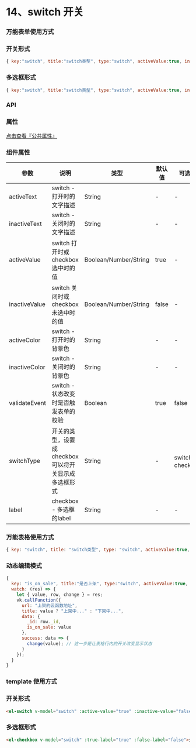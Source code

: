 # 14、switch 开关

### 万能表单使用方式

### 开关形式
```js
{ key:"switch", title:"switch类型", type:"switch", activeValue:true, inactiveValue:false }
```
### 多选框形式
```js
{ key:"switch", title:"switch类型", type:"switch", activeValue:true, inactiveValue:false, switchType:"checkbox", label:"允许为空" },
```

### API

### 属性

[点击查看『公共属性』](https://vkdoc.fsq.pub/admin/components/0%E3%80%81public.html)

### 组件属性

| 参数             | 说明                           | 类型    | 默认值  | 可选值 |
|------------------|-------------------------------|---------|--------|-------|
| activeText            | switch - 打开时的文字描述 | String  | - | -  |
| inactiveText            | switch - 关闭时的文字描述 | String  | - | -  |
| activeValue            | switch 打开时或checkbox选中时的值 | Boolean/Number/String  | true | -  |
| inactiveValue            | switch 关闭时或checkbox未选中时的值 | Boolean/Number/String  | false | -  |
| activeColor            | switch - 打开时的背景色 | String  | - | -  |
| inactiveColor            | switch - 关闭时的背景色 | String  | - | -  |
| validateEvent            | switch - 状态改变时是否触发表单的校验 | Boolean  | true | false |
| switchType            | 开关的类型，设置成checkbox可以将开关显示成多选框形式  | String  | - | switch 、checkbox |
| label            | checkbox - 多选框的label | String  | - | -  |

### 万能表格使用方式

```js
{ key: "switch", title: "switch类型", type: "switch", activeValue:true, inactiveValue:false, width: 100 }
```

### 动态编辑模式
```js
{
  key: "is_on_sale", title:"是否上架", type:"switch", activeValue:true, inactiveValue:false, width:80,
  watch: (res) => {
    let { value, row, change } = res;
    vk.callFunction({
      url: "上架的云函数地址",
      title: value ? "上架中..." : "下架中...",
      data: {
        _id: row._id,
        is_on_sale: value
      },
      success: data => {
        change(value); // 这一步是让表格行内的开关改变显示状态
      }
    });
  }
}
```


### template 使用方式
### 开关形式
```html
<el-switch v-model="switch" :active-value="true" :inactive-value="false"></el-switch>
```
### 多选框形式
```html
<el-checkbox v-model="switch" :true-label="true" :false-label="false">允许为空</el-checkbox>
```
